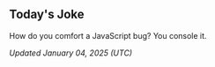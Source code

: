 ## Today's Joke
How do you comfort a JavaScript bug? You console it.

*Updated January 04, 2025 (UTC)*
